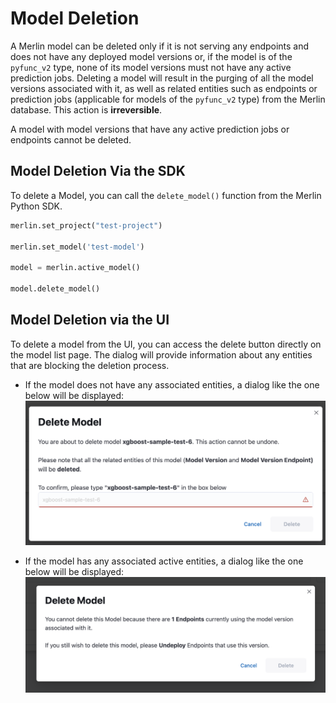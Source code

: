 # Model Deletion

A Merlin model can be deleted only if it is not serving any endpoints and does not have any deployed model versions or, if the model is of the `pyfunc_v2` type, none of its model versions must not have any active prediction jobs. Deleting a model will result in the purging of all the model versions associated with it, as well as related entities such as endpoints or prediction jobs (applicable for models of the `pyfunc_v2` type) from the Merlin database. This action is **irreversible**.

A model with model versions that have any active prediction jobs or endpoints cannot be deleted.


## Model Deletion Via the SDK
To delete a Model, you can call the `delete_model()` function from the Merlin Python SDK.

```python
merlin.set_project("test-project")

merlin.set_model('test-model')

model = merlin.active_model()

model.delete_model()
```

## Model Deletion via the UI
To delete a model from the UI, you can access the delete button directly on the model list page. The dialog will provide information about any entities that are blocking the deletion process.

- If the model does not have any associated entities, a dialog like the one below will be displayed:
![Model Version Deletion Without Entity](../images/delete_model_no_entity.png)

- If the model has any associated active entities, a dialog like the one below will be displayed:
![Model Version Deletion Without Entity](../images/delete_model_active_entity.png)
